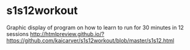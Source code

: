 s1s12workout
============

Graphic display of program on how to learn to run for 30 minutes in 12 sessions
http://htmlpreview.github.io/?https://github.com/kaicarver/s1s12workout/blob/master/s1s12.html
